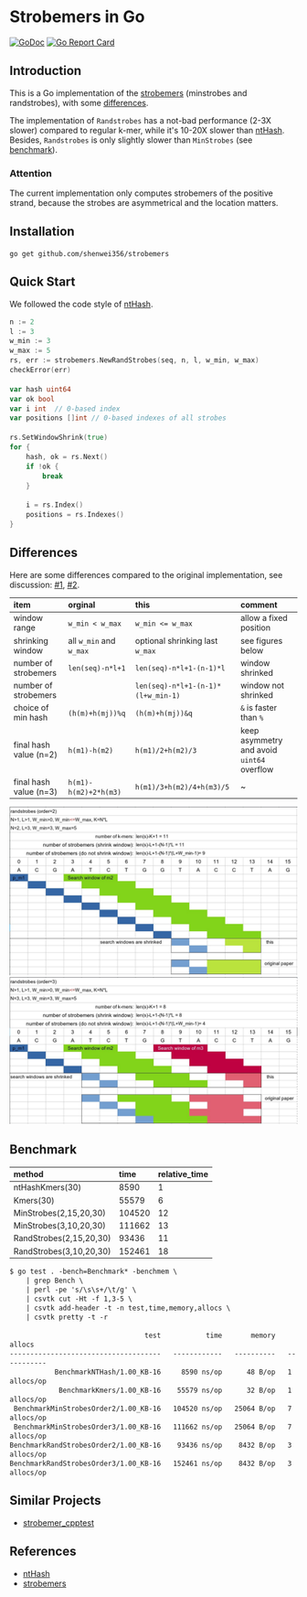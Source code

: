 # Strobemers in Go

[![GoDoc](https://godoc.org/github.com/shenwei356/strobemers?status.svg)](https://godoc.org/github.com/shenwei356/strobemers)
[![Go Report Card](https://goreportcard.com/badge/github.com/shenwei356/strobemers)](https://goreportcard.com/report/github.com/shenwei356/strobemers)

## Introduction

This is a Go implementation of the [strobemers](https://github.com/ksahlin/strobemers) (minstrobes and randstrobes),
with some [differences](#differences).

The implementation of `Randstrobes` has a not-bad performance (2-3X slower) compared to regular k-mer,
while it's 10-20X slower than [ntHash](https://github.com/will-rowe/nthash/). 
Besides, `Randstrobes` is only slightly slower than `MinStrobes` (see [benchmark](#benchmark)).

### Attention

The current implementation only computes strobemers of the positive strand,
because the strobes are asymmetrical and the location matters.

## Installation

    go get github.com/shenwei356/strobemers

## Quick Start

We followed the code style of [ntHash](https://github.com/will-rowe/nthash/).

```go
n := 2
l := 3
w_min := 3
w_max := 5
rs, err := strobemers.NewRandStrobes(seq, n, l, w_min, w_max)
checkError(err)

var hash uint64
var ok bool
var i int  // 0-based index
var positions []int // 0-based indexes of all strobes

rs.SetWindowShrink(true)
for {
    hash, ok = rs.Next()
    if !ok {
        break
    }

    i = rs.Index()
    positions = rs.Indexes()
}

```

## Differences

Here are some differences compared to the original implementation,
see discussion: [#1](https://github.com/ksahlin/strobemers/issues/1), [#2](https://github.com/ksahlin/strobemers/issues/2).

item                  |orginal                |this                              |comment
:---------------------|:----------------------|:---------------------------------|:-----------------------------------------
window range          |`w_min < w_max`        |`w_min <= w_max`                  |allow a fixed position
shrinking window      |all `w_min` and `w_max`|optional shrinking last `w_max`   |see figures below
number of strobemers  |`len(seq)-n*l+1`       |`len(seq)-n*l+1-(n-1)*l`          |window shrinked
number of strobemers  |                       |`len(seq)-n*l+1-(n-1)*(l+w_min-1)`|window not shrinked
choice of min hash    |`(h(m)+h(mj))%q`       |`(h(m)+h(mj))&q`                  |`&` is faster than `%`
final hash value (n=2)|`h(m1)-h(m2)`          |`h(m1)/2+h(m2)/3`                 |keep asymmetry and avoid `uint64` overflow
final hash value (n=3)|`h(m1)-h(m2)+2*h(m3)`  |`h(m1)/3+h(m2)/4+h(m3)/5`         |~

<img src="illustration_randstrobes_order2.jpg" width="750" />

<img src="illustration_randstrobes_order3.jpg" width="750" />

## Benchmark

method                 |time  |relative_time
:----------------------|:-----|:------------
ntHashKmers(30)        |8590  |1
Kmers(30)              |55579 |6
MinStrobes(2,15,20,30) |104520|12
MinStrobes(3,10,20,30) |111662|13
RandStrobes(2,15,20,30)|93436 |11
RandStrobes(3,10,20,30)|152461|18

    $ go test . -bench=Benchmark* -benchmem \
        | grep Bench \
        | perl -pe 's/\s\s+/\t/g' \
        | csvtk cut -Ht -f 1,3-5 \
        | csvtk add-header -t -n test,time,memory,allocs \
        | csvtk pretty -t -r

                                     test           time       memory        allocs
    -------------------------------------   ------------   ----------   -----------
               BenchmarkNTHash/1.00_KB-16     8590 ns/op      48 B/op   1 allocs/op
                BenchmarkKmers/1.00_KB-16    55579 ns/op      32 B/op   1 allocs/op
     BenchmarkMinStrobesOrder2/1.00_KB-16   104520 ns/op   25064 B/op   7 allocs/op
     BenchmarkMinStrobesOrder3/1.00_KB-16   111662 ns/op   25064 B/op   7 allocs/op
    BenchmarkRandStrobesOrder2/1.00_KB-16    93436 ns/op    8432 B/op   3 allocs/op
    BenchmarkRandStrobesOrder3/1.00_KB-16   152461 ns/op    8432 B/op   3 allocs/op


## Similar Projects

- [strobemer_cpptest](https://github.com/BGI-Qingdao/strobemer_cpptest)

## References

- [ntHash](http://dx.doi.org/10.1093/bioinformatics/btw397)
- [strobemers](https://doi.org/10.1101/2021.01.28.428549)
